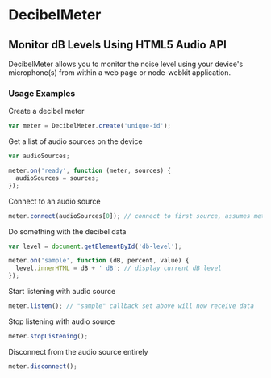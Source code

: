 # DecibelMeter

## Monitor dB Levels Using HTML5 Audio API

DecibelMeter allows you to monitor the noise level using your device's microphone(s) from within a web page or node-webkit application.

### Usage Examples

Create a decibel meter
```javascript
var meter = DecibelMeter.create('unique-id');
```

Get a list of audio sources on the device
```javascript
var audioSources;

meter.on('ready', function (meter, sources) {
  audioSources = sources;
});
```

Connect to an audio source
```javascript
meter.connect(audioSources[0]); // connect to first source, assumes meter is ready
```

Do something with the decibel data
```javascript
var level = document.getElementById('db-level');

meter.on('sample', function (dB, percent, value) {
  level.innerHTML = dB + ' dB'; // display current dB level
});
```

Start listening with audio source
```javascript
meter.listen(); // "sample" callback set above will now receive data
```

Stop listening with audio source
```javascript
meter.stopListening();
```

Disconnect from the audio source entirely
```javascript
meter.disconnect();
```






